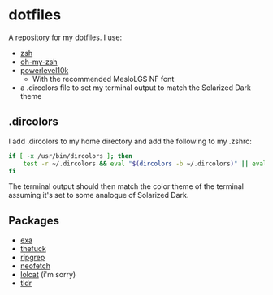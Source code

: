 # dotfiles

A repository for my dotfiles. I use:

- [zsh](zsh.org)
- [oh-my-zsh](https://ohmyz.sh/)
- [powerlevel10k](https://github.com/romkatv/powerlevel10k)
  - With the recommended MesloLGS NF font
- a .dircolors file to set my terminal output to match the Solarized Dark theme

## .dircolors

I add .dircolors to my home directory and add the following to my .zshrc:

```zsh
if [ -x /usr/bin/dircolors ]; then
	test -r ~/.dircolors && eval "$(dircolors -b ~/.dircolors)" || eval "$(dircolors -b)"
fi
```

The terminal output should then match the color theme of the terminal assuming it's set to some analogue of Solarized Dark.

## Packages

- [exa](https://github.com/ogham/exa)
- [thefuck](https://github.com/nvbn/thefuck)
- [ripgrep](https://github.com/BurntSushi/ripgrep)
- [neofetch](https://github.com/dylanaraps/neofetch)
- [lolcat](https://github.com/busyloop/lolcat) (i'm sorry)
- [tldr](https://github.com/tldr-pages/tldr)
